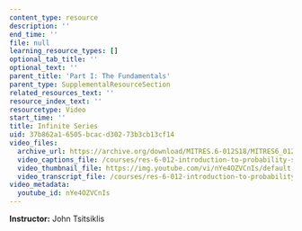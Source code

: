 ```yaml
---
content_type: resource
description: ''
end_time: ''
file: null
learning_resource_types: []
optional_tab_title: ''
optional_text: ''
parent_title: 'Part I: The Fundamentals'
parent_type: SupplementalResourceSection
related_resources_text: ''
resource_index_text: ''
resourcetype: Video
start_time: ''
title: Infinite Series
uid: 37b862a1-6505-bcac-d302-73b3cb13cf14
video_files:
  archive_url: https://archive.org/download/MITRES.6-012S18/MITRES6_012S18_S01-05_300k.mp4
  video_captions_file: /courses/res-6-012-introduction-to-probability-spring-2018/8d3c143ddca55d0ea0e727ec024615cc_nYe4OZVCnIs.vtt
  video_thumbnail_file: https://img.youtube.com/vi/nYe4OZVCnIs/default.jpg
  video_transcript_file: /courses/res-6-012-introduction-to-probability-spring-2018/2a2840141db149d1c4341d6fb6d892d9_nYe4OZVCnIs.pdf
video_metadata:
  youtube_id: nYe4OZVCnIs
---
```


**Instructor:** John Tsitsiklis